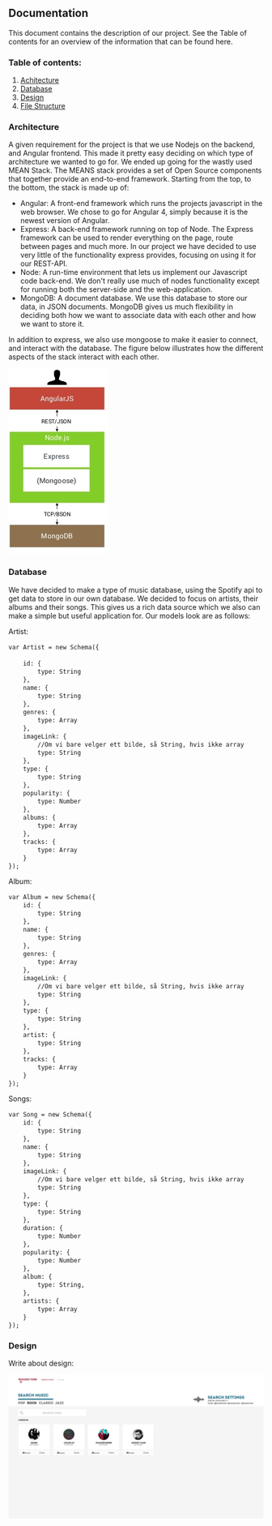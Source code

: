## Documentation
This document contains the description of our project. See the Table of contents for an overview of the  information 
that can be found here. 

### Table of contents:
1. [Achitecture](#Architecture)
2. [Database](#Database) 
3. [Design](#Design)
4. [File Structure](#FileStructure)


### Architecture <a name="Architecture"></a>
A given requirement for the project is that we use Nodejs on the backend, and Angular frontend. This made
it pretty easy deciding on which type of architecture we wanted to go for. We ended up going for the wastly used MEAN
Stack. The MEANS stack provides a set of Open Source components that together provide an end-to-end framework. 
Starting from the top, to the bottom, the stack is made up of:

- Angular: A front-end framework which runs the projects javascript in the web browser. We chose to go for Angular 4,
 simply because it is the newest version of Angular.
- Express: A back-end framework running on top of Node. The Express framework can be used to render everything on the
 page, route between pages and much more. In our project we have decided to use very little of the functionality 
 express provides, focusing on using it for our REST-API.
- Node: A run-time environment that lets us implement our Javascript code back-end. We don't really use much of nodes
 functionality except for running both the server-side and the web-application. 
- MongoDB: A document database. We use this database to store our data, in JSON documents. MongoDB gives us much 
flexibility in deciding both how we want to associate data with each other and how we want to store it.

In addition to express, we also use mongoose to make it easier to connect, and interact with the database. The figure
below illustrates how the different aspects of the stack interact with each other.

![Image of mean stack](images/mean_stack.jpg)


### Database <a name="Database"></a>
We have decided to make a type of music database, using the Spotify api to get data to store in our own database. We 
decided to focus on artists, their albums and their songs. This gives us a rich data source which we also can make a 
simple but useful application for. Our models look are as follows:

Artist:

    var Artist = new Schema({

        id: {
            type: String
        },
        name: {
            type: String
        },
        genres: {
            type: Array
        },
        imageLink: {
            //Om vi bare velger ett bilde, så String, hvis ikke array
            type: String
        },
        type: {
            type: String
        },
        popularity: {
            type: Number
        },
        albums: {
            type: Array
        },
        tracks: {
            type: Array
        }
    });

Album: 

    var Album = new Schema({
        id: {
            type: String
        },
        name: {
            type: String
        },
        genres: {
            type: Array
        },
        imageLink: {
            //Om vi bare velger ett bilde, så String, hvis ikke array
            type: String
        },
        type: {
            type: String
        },
        artist: {
            type: String
        },
        tracks: {
            type: Array
        }
    });
    
Songs:

    var Song = new Schema({
        id: {
            type: String
        },
        name: {
            type: String
        },
        imageLink: {
            //Om vi bare velger ett bilde, så String, hvis ikke array
            type: String
        },
        type: {
            type: String
        },
        duration: {
            type: Number
        },
        popularity: {
            type: Number
        },
        album: {
            type: String,
        },
        artists: {
            type: Array
        }
    });
    
### Design <a name= "Design"></a>
Write about design:


![Image of design](images/frontpage.jpg)